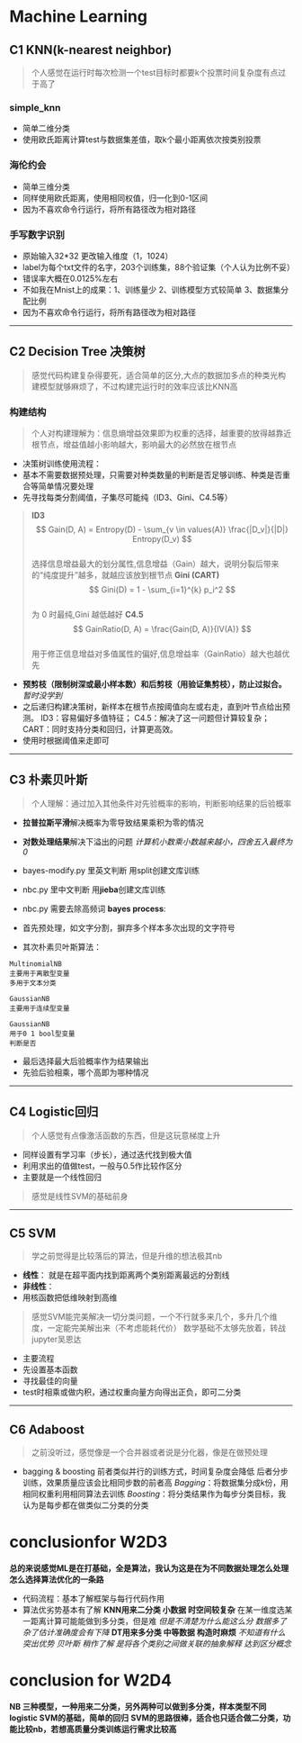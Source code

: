 # Machine Learning
## C1 KNN(k-nearest neighbor)
> 个人感觉在运行时每次检测一个test目标时都要k个投票时间复杂度有点过于高了
### simple_knn
- 简单二维分类
- 使用欧氏距离计算test与数据集差值，取k个最小距离依次按类别投票
### 海伦约会
- 简单三维分类
- 同样使用欧氏距离，使用相同权值，归一化到0-1区间
- 因为不喜欢命令行运行，将所有路径改为相对路径
### 手写数字识别
- 原始输入32*32 更改输入维度（1，1024）
- label为每个txt文件的名字，203个训练集，88个验证集（个人认为比例不妥）
- 错误率大概在0.0125%左右
- 不如我在Mnist上的成果：1、训练量少 2、训练模型方式较简单 3、数据集分配比例
- 因为不喜欢命令行运行，将所有路径改为相对路径
---
## C2  Decision Tree 决策树
> 感觉代码构建复杂得要死，适合简单的区分,大点的数据加多点的种类光构建模型就够麻烦了，不过构建完运行时的效率应该比KNN高
### 构建结构
> 个人对构建理解为：信息熵增益效果即为权重的选择，越重要的放得越靠近根节点，增益值越小影响越大，影响最大的必然放在根节点
- 决策树训练使用流程：
- 基本不需要数据预处理，只需要对种类数量的判断是否足够训练、种类是否重合等简单情况要处理
- 先寻找每类分割阈值，子集尽可能纯（ID3、Gini、C4.5等）
> **ID3**  
> $$  
> Gain(D, A) = Entropy(D) - \sum_{v \in values(A)} \frac{|D_v|}{|D|} Entropy(D_v)  
> $$  
> 选择信息增益最大的划分属性,信息增益（Gain）越大，说明分裂后带来的“纯度提升”越多，就越应该放到根节点
> **Gini (CART)**  
> $$  
> Gini(D) = 1 - \sum_{i=1}^{k} p_i^2  
> $$  
> 为 0 时最纯,Gini 越低越好
> **C4.5**  
> $$  
> GainRatio(D, A) = \frac{Gain(D, A)}{IV(A)}  
> $$  
> 用于修正信息增益对多值属性的偏好,信息增益率（GainRatio）越大也越优先

- **预剪枝（限制树深或最小样本数）和后剪枝（用验证集剪枝），防止过拟合。** *暂时没学到*
- 之后递归构建决策树，新样本在根节点按阈值向左或右走，直到叶节点给出预测。
ID3：容易偏好多值特征；
C4.5：解决了这一问题但计算较复杂；
CART：同时支持分类和回归，计算更高效。
- 使用时根据阈值来走即可
---
## C3 朴素贝叶斯
> 个人理解：通过加入其他条件对先验概率的影响，判断影响结果的后验概率
- **拉普拉斯平滑**解决概率为零导致结果乘积为零的情况
- **对数处理结果**解决下溢出的问题
*计算机小数乘小数越来越小，四舍五入最终为0*

- bayes-modify.py 里英文判断 用split创建文库训练
- nbc.py 里中文判断 用**jieba**创建文库训练
- nbc.py 需要去除高频词
**bayes process**:
- 首先预处理，如文字分割，摒弃多个样本多次出现的文字符号
- 其次朴素贝叶斯算法：
```
MultinomialNB
主要用于离散型变量
多用于文本分类
```
```
GaussianNB
主要用于连续型变量
```
```
GaussianNB
用于0 1 bool型变量
判断是否
```
- 最后选择最大后验概率作为结果输出
- 先验后验相乘，哪个高即为哪种情况
---
## C4 Logistic回归
> 个人感觉有点像激活函数的东西，但是这玩意梯度上升
- 同样设置有学习率（步长），通过迭代找到极大值
- 利用求出的值做test，一般与0.5作比较作区分
- 主要就是一个线性回归
> 感觉是线性SVM的基础前身
---
## C5 SVM
> 学之前觉得是比较落后的算法，但是升维的想法极其nb
- **线性**：
就是在超平面内找到距离两个类别距离最远的分割线
- **非线性**：
- 用核函数把低维映射到高维
> 感觉SVM能完美解决一切分类问题，一个不行就多来几个，多升几个维度，一定能完美解出来（不考虑能耗代价）
数学基础不太够先放着，转战jupyter吴恩达
- 主要流程
- 先设置基本函数
- 寻找最佳的向量
- test时相乘或做内积，通过权重向量方向得出正负，即可二分类
---
## C6 Adaboost
> 之前没听过，感觉像是一个合并器或者说是分化器，像是在做预处理
- bagging & boosting
前者类似并行的训练方式，时间复杂度会降低
后者分步训练，效果质量应该会比相同步数的前者高
*Bagging*：将数据集分成k份，用相同权重利用相同算法去训练
*Boosting*：将分类结果作为每步分类目标，我认为是每步都在做类似二分类的分类




# conclusionfor W2D3
**总的来说感觉ML是在打基础，全是算法，我认为这是在为不同数据处理怎么处理怎么选择算法优化的一条路**
- 代码流程：基本了解框架与每行代码作用
- 算法优劣势基本有了解
**KNN用来二分类 小数据 时空间较复杂** 在某一维度选某一距离计算可能能做到多分类，但是难
*但是不清楚为什么能这么分 数据多了杂了估计准确度会有下降*
**DT用来多分类 中等数据 构造时麻烦** 
*不知道有什么突出优势*
*贝叶斯 稍作了解 是将各个类别之间做关联的抽象解释 达到区分概念*

# conclusion for W2D4
**NB 三种模型，一种用来二分类，另外两种可以做到多分类，样本类型不同**
**logistic SVM的基础，简单的回归**
**SVM的思路很棒，适合也只适合做二分类，功能比较nb，若想高质量分类训练运行需求比较高**